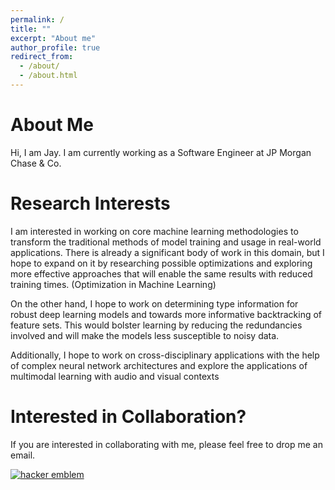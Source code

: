 ```yaml
---
permalink: /
title: ""
excerpt: "About me"
author_profile: true
redirect_from: 
  - /about/
  - /about.html
---
```




About Me
========
Hi, I am Jay. I am currently working as a Software Engineer at JP Morgan Chase & Co. 

Research Interests
=========
I am interested in working on core machine learning methodologies to transform the traditional methods of model training and usage in real-world applications. There is already a significant body of work in this domain, but I hope to expand on it by researching possible optimizations and exploring more effective approaches that will enable the same results with reduced training times. (Optimization in Machine Learning)

On the other hand, I hope to work on determining type information for robust deep learning models and towards more informative backtracking of feature sets. This would bolster learning by reducing the redundancies involved and will make the models less susceptible to noisy data.

Additionally, I hope to work on cross-disciplinary applications with the help of complex neural network architectures and explore the applications of multimodal learning with audio and visual contexts

Interested in Collaboration?
===========
If you are interested in collaborating with me, please feel free to drop me an email.



[<img src='https://jaysinha.me/files/glider.png' alt='hacker emblem' />](http://www.catb.org/hacker-emblem/)
